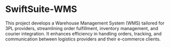 # SwiftSuite-WMS
This project develops a Warehouse Management System (WMS) tailored for 3PL providers, streamlining order fulfillment, inventory management, and courier integration. It enhances efficiency in handling orders, tracking, and communication between logistics providers and their e-commerce clients.
